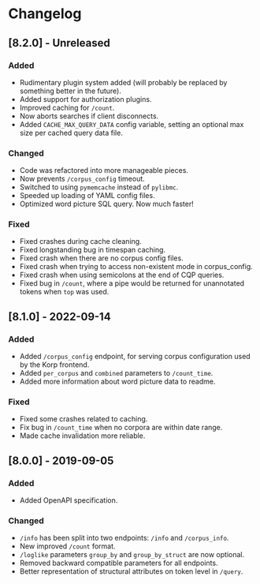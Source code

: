 # Changelog

## [8.2.0] - Unreleased

### Added

- Rudimentary plugin system added (will probably be replaced by something better in the future).
- Added support for authorization plugins.
- Improved caching for `/count`.
- Now aborts searches if client disconnects.
- Added `CACHE_MAX_QUERY_DATA` config variable, setting an optional max size per cached query data file.

### Changed

- Code was refactored into more manageable pieces.
- Now prevents `/corpus_config` timeout.
- Switched to using `pymemcache` instead of `pylibmc`.
- Speeded up loading of YAML config files.
- Optimized word picture SQL query. Now much faster!

### Fixed

- Fixed crashes during cache cleaning.
- Fixed longstanding bug in timespan caching.
- Fixed crash when there are no corpus config files.
- Fixed crash when trying to access non-existent mode in corpus_config.
- Fixed crash when using semicolons at the end of CQP queries.
- Fixed bug in `/count`, where a pipe would be returned for unannotated tokens when `top` was used.

## [8.1.0] - 2022-09-14

### Added

- Added `/corpus_config` endpoint, for serving corpus configuration used by the Korp frontend.
- Added `per_corpus` and `combined` parameters to `/count_time`.
- Added more information about word picture data to readme.

### Fixed

- Fixed some crashes related to caching.
- Fix bug in `/count_time` when no corpora are within date range.
- Made cache invalidation more reliable.

## [8.0.0] - 2019-09-05

### Added

- Added OpenAPI specification.

### Changed

- `/info` has been split into two endpoints: `/info` and `/corpus_info`.
- New improved `/count` format.
- `/loglike` parameters `group_by` and `group_by_struct` are now optional.
- Removed backward compatible parameters for all endpoints.
- Better representation of structural attributes on token level in `/query`.

